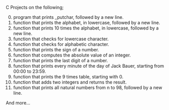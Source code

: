 C Projects on the following;

0. program that prints _putchar, followed by a new line.
1. function that prints the alphabet, in lowercase, followed by a new line.
2. function that prints 10 times the alphabet, in lowercase, followed by a new line.
3.  function that checks for lowercase character.
4. function that checks for alphabetic character.
5. function that prints the sign of a number.
6. function that computes the absolute value of an integer.
7. function that prints the last digit of a number.
8. function that prints every minute of the day of Jack Bauer, starting from 00:00 to 23:59.
9. function that prints the 9 times table, starting with 0.
10. function that adds two integers and returns the result.
11. function that prints all natural numbers from n to 98, followed by a new line.

And more...
